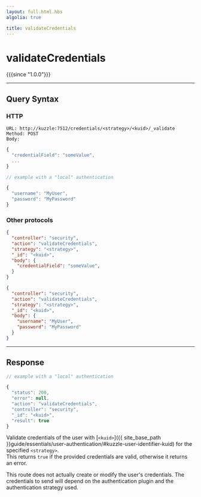 ```yaml
---
layout: full.html.hbs
algolia: true

title: validateCredentials
---
```



# validateCredentials

{{{since "1.0.0"}}}

---

## Query Syntax

### HTTP

```http
URL: http://kuzzle:7512/credentials/<strategy>/<kuid>/_validate
Method: POST  
Body:
```

```js
{
  "credentialField": "someValue",
  ...
}

// example with a "local" authentication

{
  "username": "MyUser",
  "password": "MyPassword"
}
```

### Other protocols

```json
{
  "controller": "security",
  "action": "validateCredentials",
  "strategy": "<strategy>",
  "_id": "<kuid>",
  "body": {
    "credentialField": "someValue",
  }
}
```

```json
{
  "controller": "security",
  "action": "validateCredentials",
  "strategy": "<strategy>",
  "_id": "<kuid>",
  "body": {
    "username": "MyUser",
    "password": "MyPassword"
  }
}
```

---

## Response

```javascript
// example with a "local" authentication

{
  "status": 200,
  "error": null,
  "action": "validateCredentials",
  "controller": "security",
  "_id": "<kuid>",
  "result": true
}
```

Validate credentials of the user with [`<kuid>`]({{ site_base_path }}guide/essentials/user-authentication/#kuzzle-user-identifier-kuid) for the specified `<strategy>`.  
This returns `true` if the provided credentials are valid, otherwise it returns an error. 

This route does not actually create or modify the user's credentials. The credentials to send will depend on the authentication plugin and the authentication strategy used.


